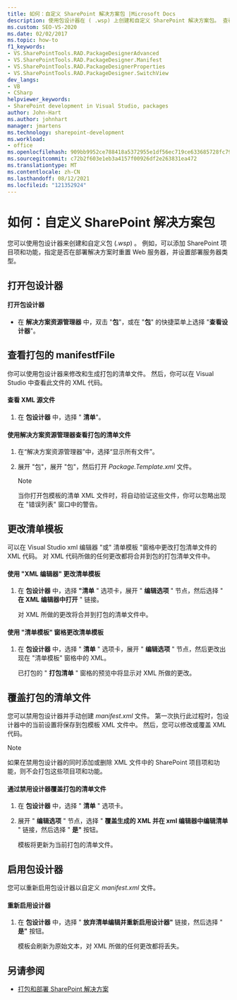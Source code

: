 ```yaml
---
title: 如何：自定义 SharePoint 解决方案包 |Microsoft Docs
description: 使用包设计器在 ( .wsp) 上创建和自定义 SharePoint 解决方案包。 查看或覆盖打包的清单文件。 更改清单模板。
ms.custom: SEO-VS-2020
ms.date: 02/02/2017
ms.topic: how-to
f1_keywords:
- VS.SharePointTools.RAD.PackageDesignerAdvanced
- VS.SharePointTools.RAD.PackageDesigner.Manifest
- VS.SharePointTools.RAD.PackageDesignerProperties
- VS.SharePointTools.RAD.PackageDesigner.SwitchView
dev_langs:
- VB
- CSharp
helpviewer_keywords:
- SharePoint development in Visual Studio, packages
author: John-Hart
ms.author: johnhart
manager: jmartens
ms.technology: sharepoint-development
ms.workload:
- office
ms.openlocfilehash: 909bb9952ce788418a5372955e1df56ec719ce633685728fc7951188dac6ba87
ms.sourcegitcommit: c72b2f603e1eb3a4157f00926df2e263831ea472
ms.translationtype: MT
ms.contentlocale: zh-CN
ms.lasthandoff: 08/12/2021
ms.locfileid: "121352924"
---
```

# <a name="how-to-customize-a-sharepoint-solution-package"></a>如何：自定义 SharePoint 解决方案包
  您可以使用包设计器来创建和自定义包 (*.wsp*) 。 例如，可以添加 SharePoint 项目项和功能，指定是否在部署解决方案时重置 Web 服务器，并设置部署服务器类型。

## <a name="open-the-package-designer"></a>打开包设计器

#### <a name="to-open-the-package-designer"></a>打开包设计器

- 在 **解决方案资源管理器** 中，双击 "**包**"，或在 "**包**" 的快捷菜单上选择 "**查看设计器**"。

## <a name="view-the-packaged-manifestffile"></a>查看打包的 manifestfFile
 你可以使用包设计器来修改和生成打包的清单文件。 然后，你可以在 Visual Studio 中查看此文件的 XML 代码。

#### <a name="to-view-the-xml-source-file"></a>查看 XML 源文件

1. 在 **包设计器** 中，选择 " **清单**"。

#### <a name="to-view-the-packaged-manifest-file-by-using-solution-explorer"></a>使用解决方案资源管理器查看打包的清单文件

1. 在“解决方案资源管理器”中，选择“显示所有文件”。

2. 展开 "包"，展开 "包"，然后打开 *Package.Template.xml* 文件。

    > [!NOTE]
    > 当你打开包模板的清单 XML 文件时，将自动验证这些文件，你可以忽略出现在 "错误列表" 窗口中的警告。

## <a name="change-the-manifest-template"></a>更改清单模板
 可以在 Visual Studio xml 编辑器 "或" 清单模板 "窗格中更改打包清单文件的 XML 代码。 对 XML 代码所做的任何更改都将合并到包的打包清单文件中。

#### <a name="to-change-the-manifest-template-by-using-the-xml-editor"></a>使用 "XML 编辑器" 更改清单模板

1. 在 **包设计器** 中，选择 **"清单** " 选项卡，展开 " **编辑选项** " 节点，然后选择 " **在 XML 编辑器中打开** " 链接。

     对 XML 所做的更改将合并到打包的清单文件中。

#### <a name="to-change-the-manifest-template-by-using-the-manifest-template-pane"></a>使用 "清单模板" 窗格更改清单模板

1. 在 **包设计器** 中，选择 " **清单** " 选项卡，展开 " **编辑选项** " 节点，然后更改出现在 "清单模板" 窗格中的 XML。

     已打包的 " **打包清单** " 窗格的预览中将显示对 XML 所做的更改。

## <a name="overwrite-the-packaged-manifest-file"></a>覆盖打包的清单文件
 您可以禁用包设计器并手动创建 *manifest.xml* 文件。 第一次执行此过程时，包设计器中的当前设置将保存到包模板 XML 文件中。 然后，您可以修改或覆盖 XML 代码。

> [!NOTE]
> 如果在禁用包设计器的同时添加或删除 XML 文件中的 SharePoint 项目项和功能，则不会打包这些项目项和功能。

#### <a name="to-overwrite-packaged-manifest-file-by-disabling-the-designer"></a>通过禁用设计器覆盖打包的清单文件

1. 在 **包设计器** 中，选择 " **清单** " 选项卡。

2. 展开 " **编辑选项** " 节点，选择 " **覆盖生成的 XML 并在 xml 编辑器中编辑清单** " 链接，然后选择 " **是"** 按钮。

     模板将更新为当前打包的清单文件。

## <a name="enable-the-package-designer"></a>启用包设计器
 您可以重新启用包设计器以自定义 *manifest.xml* 文件。

#### <a name="to-re-enable-the-designer"></a>重新启用设计器

1. 在 **包设计器** 中，选择 " **放弃清单编辑并重新启用设计器"** 链接，然后选择 " **是"** 按钮。

     模板会刷新为原始文本，对 XML 所做的任何更改都将丢失。

## <a name="see-also"></a>另请参阅
- [打包和部署 SharePoint 解决方案](../sharepoint/packaging-and-deploying-sharepoint-solutions.md)
